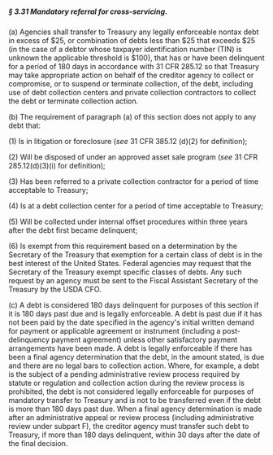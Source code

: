 ##### § 3.31 Mandatory referral for cross-servicing. #####

(a) Agencies shall transfer to Treasury any legally enforceable nontax debt in excess of $25, or combination of debts less than $25 that exceeds $25 (in the case of a debtor whose taxpayer identification number (TIN) is unknown the applicable threshold is $100), that has or have been delinquent for a period of 180 days in accordance with 31 CFR 285.12 so that Treasury may take appropriate action on behalf of the creditor agency to collect or compromise, or to suspend or terminate collection, of the debt, including use of debt collection centers and private collection contractors to collect the debt or terminate collection action.

(b) The requirement of paragraph (a) of this section does not apply to any debt that:

(1) Is in litigation or foreclosure (*see* 31 CFR 385.12 (d)(2) for definition);

(2) Will be disposed of under an approved asset sale program (*see* 31 CFR 285.12(d)(3)(i) for definition);

(3) Has been referred to a private collection contractor for a period of time acceptable to Treasury;

(4) Is at a debt collection center for a period of time acceptable to Treasury;

(5) Will be collected under internal offset procedures within three years after the debt first became delinquent;

(6) Is exempt from this requirement based on a determination by the Secretary of the Treasury that exemption for a certain class of debt is in the best interest of the United States. Federal agencies may request that the Secretary of the Treasury exempt specific classes of debts. Any such request by an agency must be sent to the Fiscal Assistant Secretary of the Treasury by the USDA CFO.

(c) A debt is considered 180 days delinquent for purposes of this section if it is 180 days past due and is legally enforceable. A debt is past due if it has not been paid by the date specified in the agency's initial written demand for payment or applicable agreement or instrument (including a post-delinquency payment agreement) unless other satisfactory payment arrangements have been made. A debt is legally enforceable if there has been a final agency determination that the debt, in the amount stated, is due and there are no legal bars to collection action. Where, for example, a debt is the subject of a pending administrative review process required by statute or regulation and collection action during the review process is prohibited, the debt is not considered legally enforceable for purposes of mandatory transfer to Treasury and is not to be transferred even if the debt is more than 180 days past due. When a final agency determination is made after an administrative appeal or review process (including administrative review under subpart F), the creditor agency must transfer such debt to Treasury, if more than 180 days delinquent, within 30 days after the date of the final decision.